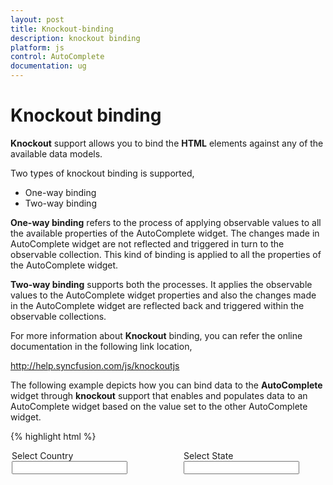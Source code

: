 ```yaml
---
layout: post
title: Knockout-binding
description: knockout binding
platform: js
control: AutoComplete
documentation: ug
---
```


# Knockout binding

**Knockout** support allows you to bind the **HTML** elements against any of the available data models.

Two types of knockout binding is supported,

* One-way binding
* Two-way binding

**One-way binding** refers to the process of applying observable values to all the available properties of the AutoComplete widget. The changes made in AutoComplete widget are not reflected and triggered in turn to the observable collection. This kind of binding is applied to all the properties of the AutoComplete widget.

**Two-way binding** supports both the processes. It applies the observable values to the AutoComplete widget properties and also the changes made in the AutoComplete widget are reflected back and triggered within the observable collections. 

For more information about **Knockout** binding, you can refer the online documentation in the following link location,

<http://help.syncfusion.com/js/knockoutjs>

The following example depicts how you can bind data to the **AutoComplete** widget through **knockout** support that enables and populates data to an AutoComplete widget based on the value set to the other AutoComplete widget.

{% highlight html %}

<!doctype html>
<html>
   <head>
      <title>Essential Studio for JavaScript : Autocomplete - KnockOut</title>
      <meta name="viewport" content="width=device-width, initial-scale=1.0" charset="utf-8"  />
      <link href="http://cdn.syncfusion.com/{{ site.releaseversion }}/js/web/flat-azure/ej.web.all.min.css" rel="stylesheet"/>
      <script src="http://cdn.syncfusion.com/js/assets/external/jquery-1.10.2.min.js"></script>
      <script src="http://cdn.syncfusion.com/js/assets/external/jquery.easing.1.3.min.js"></script>
      <script src="http://cdn.syncfusion.com/js/assets/external/knockout.min.js"></script>
      <script src="http://cdn.syncfusion.com/{{ site.releaseversion }}/js/web/ej.web.all.min.js"> </script>
      <script src="http://cdn.syncfusion.com/{{ site.releaseversion }}/js/ej.widget.ko.min.js"> </script>
   </head>
   <body>
      <div class="content-container-fluid">
         <div class="row">
            <div class="control" style="margin: auto; width: 500px;">
               <div class="countryList" style="float: left; width: 45%">
                  <label class="txt">
                  Select Country</label>
                  <input id="country" data-bind='value: countryName, valueUpdate: ["onchange", "input", "blur"]' />
               </div>
               <div class="stateList" style="float: right; width: 45%">
                  <label class="txt">
                  Select State</label>
                  <input id="state" data-bind='value: stateName' />
               </div>
            </div>
         </div>
      </div>
      <script type="text/javascript" class="jsScript">
         var autocomplete;
         $(function () {
             var countryList = ["United States", "Australia", "Austria", "India"];
             $('#country').ejAutocomplete({
                 watermarkText: "Select country",
                 showPopupButton: true,
                 dataSource: countryList
             });
             $('#state').ejAutocomplete({
                 showPopupButton: true
             });
             var stateObj = $('#state').data("ejAutocomplete");
             stateObj.disable();
             // declaration             
             var ViewModel = function () {
                 var usaStates = ["California", "New York", "South Carolina", "Washington"];
                 var australiaStates = ["West Island", "Sydney", "Kingston", "Melbourne"];
                 var austriaStates = ["Burgenland", "Carinthia", "Styria", "Vienna"];
                 var indiaStates = ["Tamil Nadu", "Rajasthan", "West Bengal", "Maharashtra"];
         
                 this.countryName = ko.observable();
                 this.stateName = ko.computed(function () {
                     var source = null;
                     switch (this.countryName()) {
                         case "United States": source = usaStates; break;
                         case "Australia": source = australiaStates; break;
                         case "Austria": source = austriaStates; break;
                         case "India": source = indiaStates; break;
                     }
                     if (source) {
                         stateObj.enable();
                         stateObj.setModel({ dataSource: source });
                         return source[0];
                     }
                     else stateObj.setModel({ dataSource: null });
         
                     return "";
                 }, this);
             };
             ko.applyBindings(new ViewModel());
             autocompleteCountry = $('#country').data("ejAutocomplete");
             autocompleteState = $('#state').data("ejAutocomplete");
         });
      </script>
   </body>
</html>


{% endhighlight %}



The following image is the result of the above code example.

{% include image.html url="/js/Autocomplete/Knockout-binding_images/Knockout-binding_img1.png"%}

